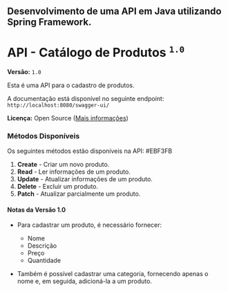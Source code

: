 ## Desenvolvimento de uma API em Java utilizando Spring Framework.

# API - Catálogo de Produtos <sup>```1.0```</sup>

**Versão:** ```1.0```

Esta é uma API para o cadastro de produtos.

A documentação está disponível no seguinte endpoint: ```http://localhost:8080/swagger-ui/```

**Licença:** Open Source ([Mais informações](https://opensource.org/))

 ### Métodos Disponíveis

Os seguintes métodos estão disponíveis na API:
#EBF3FB
1. **Create** - Criar um novo produto.
2. **Read** - Ler informações de um produto.
3. **Update** - Atualizar informações de um produto.
4. **Delete** - Excluir um produto.
5. **Patch** - Atualizar parcialmente um produto.

#### Notas da Versão 1.0

- Para cadastrar um produto, é necessário fornecer:
  - Nome
  - Descrição
  - Preço
  - Quantidade

- Também é possível cadastrar uma categoria, fornecendo apenas o nome e, em seguida, adicioná-la a um produto.
